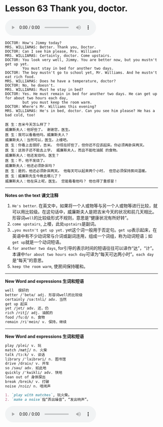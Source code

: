 # Lesson 63 Thank you, doctor.

​<audio id="audio" controls="" loop="loop">
    <source id="mp3" src="https://online1.tingclass.net/lesson/shi0529/0000/16/63.mp3"> 
</audio>

```
DOCTOR: How's Jimmy today?
MRS. WILLIAMAS: Better. Thank you, Doctor.
DOCTOR: Can I see him please, Mrs. Williams?
MRS. WILLIAMAS: Certainly, doctor. Come upstairs.
DOCTOR: You look very well, Jimmy. You are better now, but you mustn't get up yet. 
        You must stay in bed for another two days.
DOCTOR: The boy mustn't go to school yet, Mr. Williams. And he mustn't eat rich food.
MRS. WILLIAMAS: Does he have a temperature, doctor?
DOCTOR: No, he doesn't.
MRS. WILLIAMAS: Must he stay in bed?
DOCTOR: Yes. He must remain in bed for another two days. He can get up for about two hours each day,
        but you must keep the room warm.
DOCTOR: Where's Mr. Williams this evening?
MRS. WILLIAMAS: He's in bed, doctor. Can you see him please? He has a bad cold, too!

医 生：吉米今天怎么样了？
威廉斯夫人：他好些了。 谢谢您，医生。
医 生：我可以看看他吗，威廉斯夫人？
威廉斯夫人：当然可以，医生。上楼吧。
医 生：你看上去很好，吉米。 你现在好些了，但你还不应该起床。你必须再卧床两天。
医 生：这孩子还不能去上学， 威廉斯夫人，而且不能吃油腻 的食物。
威廉斯夫人：他还发烧吗，医生？
医 生：不，他不发烧了。
威廉斯夫人：他还必须卧床吗？
医 生：是的，他还必须卧床两天。 他每天可以起来两个小时， 但您必须保持房间温暖。
医 生：威廉斯先生今晚去哪儿了？
威廉斯夫人：他在床上呢，医生。 您能看看他吗？ 他也得了重感冒！
```

------------
**Notes on the text 课文注释**
1. `He's better`. 在英文中，如果将一个人或物等与另一个人或物等进行比较，就可以用比较级。在这句话中，威廉斯夫人是把吉米今天的状况和前几天相比。形容词`well`的比较级形式不规则，意思是“健康状况有所好转”。
2. `come upstairs`, 上楼，此处`upstairs`是副词。
3. `…you mustn't get up yet.` yet这个词一般用于否定句。`get up`表示起床，在英语中有不少动词常与介词或副词连用，组成一个词组，称为动词短语；如`get up`就是一个动词短语。
4. `for another two days`, for引导的表示时间的短语往往可以译作“达”，“计”。本课中`for about two hours each day`可译为“每天可达两小时”。`each day`是“每天”的意思。
5. `keep the room warm`, 使房间保持暖和。

-------------
**New Word and expressions 生词和短语**
```markdown
well  很好的
better /'betə/ adj. 形容词well的比较级
certainly /sə:tnli/ adv. 当然
get up 起床
yet /jet/ adv. 还，仍
rich /ritʃ/ adj. 油腻的
food /fu:d/ n. 食物
remain /ri'mein/ v. 保持，继续
```
-------------

**New Word and expressions 生词和短语**
```markdown
play /plei/ v. 玩
match /mætʃ/ n. 火柴
talk /tɔ:k/ v. 谈话
library /'laibrəri/ n. 图书馆
drive /draiv/ v. 开车
so /səu/ adv. 如此地
quickly /'kwikli/ adv. 快地
lean out of 身体探出
break /breik/ v. 打破
noise /nɔiz/ n. 喧闹声

1. `play with matches`, 玩火柴。
2. `make a noise`指“弄出噪音”，“发出响声”。
```

<audio id="audio" controls="" loop="loop">
    <source id="mp3" src="https://i.xiao84.com/en-nce/1mp3-en/lesson64.mp3">
</audio>